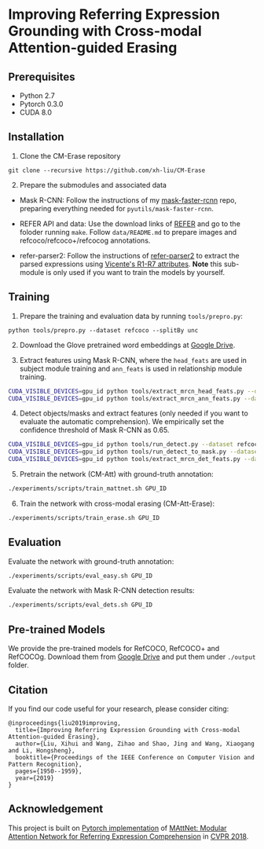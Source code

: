 # Improving Referring Expression Grounding with Cross-modal Attention-guided Erasing

## Prerequisites

* Python 2.7
* Pytorch 0.3.0
* CUDA 8.0

## Installation

1. Clone the CM-Erase repository

```
git clone --recursive https://github.com/xh-liu/CM-Erase
```

2. Prepare the submodules and associated data

* Mask R-CNN: Follow the instructions of my [mask-faster-rcnn](https://github.com/lichengunc/mask-faster-rcnn) repo, preparing everything needed for `pyutils/mask-faster-rcnn`.

* REFER API and data: Use the download links of [REFER](https://github.com/lichengunc/refer) and go to the foloder running `make`. Follow `data/README.md` to prepare images and refcoco/refcoco+/refcocog annotations.

* refer-parser2: Follow the instructions of [refer-parser2](https://github.com/lichengunc/refer-parser2) to extract the parsed expressions using [Vicente's R1-R7 attributes](http://tamaraberg.com/papers/referit.pdf). **Note** this sub-module is only used if you want to train the models by yourself.


## Training
1. Prepare the training and evaluation data by running `tools/prepro.py`:

```
python tools/prepro.py --dataset refcoco --splitBy unc
```

2. Download the Glove pretrained word embeddings at [Google Drive](https://drive.google.com/open?id=1U-vy9_mqyaVXfQMkynhTli8TMQgFYZfs).

3. Extract features using Mask R-CNN, where the `head_feats` are used in subject module training and `ann_feats` is used in relationship module training.

```bash
CUDA_VISIBLE_DEVICES=gpu_id python tools/extract_mrcn_head_feats.py --dataset refcoco --splitBy unc
CUDA_VISIBLE_DEVICES=gpu_id python tools/extract_mrcn_ann_feats.py --dataset refcoco --splitBy unc
```

4. Detect objects/masks and extract features (only needed if you want to evaluate the automatic comprehension). We empirically set the confidence threshold of Mask R-CNN as 0.65.

```bash
CUDA_VISIBLE_DEVICES=gpu_id python tools/run_detect.py --dataset refcoco --splitBy unc --conf_thresh 0.65
CUDA_VISIBLE_DEVICES=gpu_id python tools/run_detect_to_mask.py --dataset refcoco --splitBy unc
CUDA_VISIBLE_DEVICES=gpu_id python tools/extract_mrcn_det_feats.py --dataset refcoco --splitBy unc
```

5. Pretrain the network (CM-Att) with ground-truth annotation:

```bash
./experiments/scripts/train_mattnet.sh GPU_ID
```

6. Train the network with cross-modal erasing (CM-Att-Erase):

```bash
./experiments/scripts/train_erase.sh GPU_ID
```

## Evaluation

Evaluate the network with ground-truth annotation:

```bash
./experiments/scripts/eval_easy.sh GPU_ID
```

Evaluate the network with Mask R-CNN detection results:

```bash
./experiments/scripts/eval_dets.sh GPU_ID 
```

## Pre-trained Models

We provide the pre-trained models for RefCOCO, RefCOCO+ and RefCOCOg. Download them from [Google Drive](https://drive.google.com/open?id=1nYiDIU4nKOTz2dyOVQ7ThPkvlSeI_Nwp) and put them under `./output` folder.

## Citation

If you find our code useful for your research, please consider citing:
```
@inproceedings{liu2019improving,
  title={Improving Referring Expression Grounding with Cross-modal Attention-guided Erasing},
  author={Liu, Xihui and Wang, Zihao and Shao, Jing and Wang, Xiaogang and Li, Hongsheng},
  booktitle={Proceedings of the IEEE Conference on Computer Vision and Pattern Recognition},
  pages={1950--1959},
  year={2019}
}
```

## Acknowledgement 

This project is built on [Pytorch implementation](https://github.com/lichengunc/MAttNet) of [MAttNet: Modular Attention Network for Referring Expression Comprehension](https://arxiv.org/pdf/1801.08186.pdf) in [CVPR 2018](http://cvpr2018.thecvf.com/).

